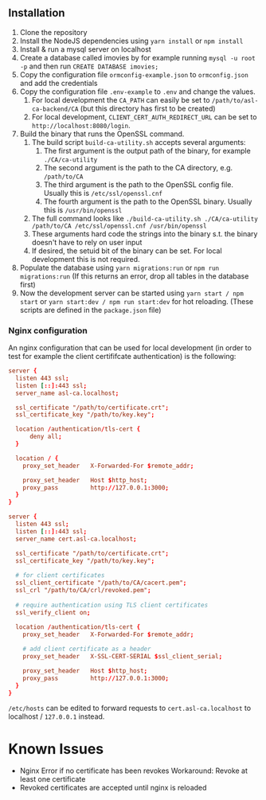 
## Installation

1. Clone the repository
2. Install the NodeJS dependencies using `yarn install` or `npm install`
3. Install & run a mysql server on localhost
4. Create a database called imovies by for example running `mysql -u root -p` and then run `CREATE DATABASE imovies;`
5. Copy the configuration file `ormconfig-example.json` to `ormconfig.json` and add the credentials
6. Copy the configuration file `.env-example` to `.env` and change the values.
   1. For local development the `CA_PATH` can easily be set to `/path/to/asl-ca-backend/CA` (but this directory has first to be created)
   3. For local development, `CLIENT_CERT_AUTH_REDIRECT_URL` can be set to `http://localhost:8080/login`.
7. Build the binary that runs the OpenSSL command.
   1. The build script `build-ca-utility.sh` accepts several arguments:
      1. The first argument is the output path of the binary, for example `./CA/ca-utility`
      2. The second argument is the path to the CA directory, e.g. `/path/to/CA`
      3. The third argument is the path to the OpenSSL config file. Usually this is `/etc/ssl/openssl.cnf`
      4. The fourth argument is the path to the OpenSSL binary. Usually this is `/usr/bin/openssl`
   2. The full command looks like `./build-ca-utility.sh ./CA/ca-utility /path/to/CA /etc/ssl/openssl.cnf /usr/bin/openssl`
   3. These arguments hard code the strings into the binary s.t. the binary doesn't have to rely on user input
   4. If desired, the setuid bit of the binary can be set. For local development this is not required.
8. Populate the database using `yarn migrations:run` or `npm run migrations:run` (If this returns an error, drop all tables in the database first)
9. Now the development server can be started using `yarn start / npm start` or `yarn start:dev / npm run start:dev` for hot reloading. (These scripts are defined in the `package.json` file)

### Nginx configuration

An nginx configuration that can be used for local development (in order to test for example the client certififcate authentication) is the following:

```conf
server {
  listen 443 ssl;
  listen [::]:443 ssl;
  server_name asl-ca.localhost;

  ssl_certificate "/path/to/certificate.crt";
  ssl_certificate_key "/path/to/key.key";

  location /authentication/tls-cert {
	  deny all;
  }

  location / {
    proxy_set_header   X-Forwarded-For $remote_addr;

    proxy_set_header   Host $http_host;
    proxy_pass         http://127.0.0.1:3000;
  }
}

server {
  listen 443 ssl;
  listen [::]:443 ssl;
  server_name cert.asl-ca.localhost;

  ssl_certificate "/path/to/certificate.crt";
  ssl_certificate_key "/path/to/key.key";
  
  # for client certificates
  ssl_client_certificate "/path/to/CA/cacert.pem";
  ssl_crl "/path/to/CA/crl/revoked.pem";
  
  # require authentication using TLS client certificates
  ssl_verify_client on;
  
  location /authentication/tls-cert {
    proxy_set_header   X-Forwarded-For $remote_addr;

    # add client certificate as a header
    proxy_set_header   X-SSL-CERT-SERIAL $ssl_client_serial;

    proxy_set_header   Host $http_host;
    proxy_pass         http://127.0.0.1:3000;
  }
}

```

`/etc/hosts` can be edited to forward requests to `cert.asl-ca.localhost` to localhost / `127.0.0.1` instead.

# Known Issues
- Nginx Error if no certificate has been revokes
Workaround: Revoke at least one certificate
- Revoked certificates are accepted until nginx is reloaded